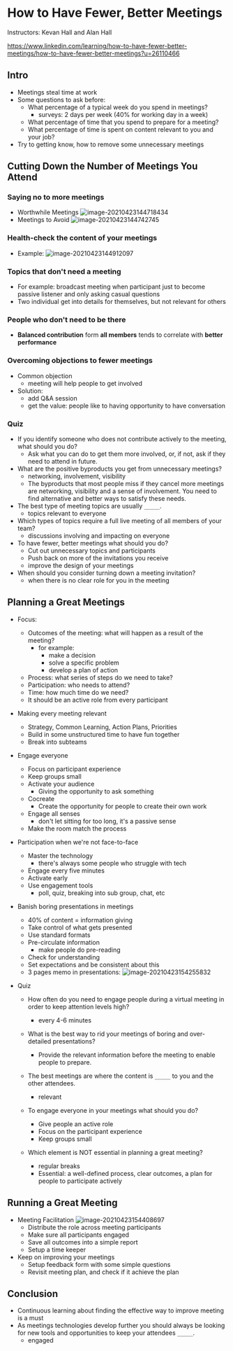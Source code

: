 # How to Have Fewer, Better Meetings

Instructors: Kevan Hall and Alan Hall

https://www.linkedin.com/learning/how-to-have-fewer-better-meetings/how-to-have-fewer-better-meetings?u=26110466



## Intro

- Meetings steal time at work
- Some questions to ask before:
  - What percentage of a typical week do you spend in meetings?
    - surveys: 2 days per week (40% for working day in a week)
  - What percentage of time that you spend to prepare for a meeting?
  - What percentage of time is spent on content relevant to you and your job?
- Try to getting know, how to remove some unnecessary meetings 



## Cutting Down the Number of Meetings You Attend

### Saying no to more meetings

- Worthwhile Meetings
  ![image-20210423144718434](img/fewer_meetings/image-20210423144718434.png)
- Meetings to Avoid
  ![image-20210423144742745](img/fewer_meetings/image-20210423144742745.png)



### Health-check the content of your meetings

- Example:
  ![image-20210423144912097](img/fewer_meetings/image-20210423144912097.png)

### Topics that don't need a meeting

- For example: broadcast meeting when participant just to become passive listener and only asking casual questions
- Two individual get into details for themselves, but not relevant for others

### People who don't need to be there

- **Balanced contribution** form **all members** tends to correlate with **better performance**

### Overcoming objections to fewer meetings

- Common objection
  - meeting will help people to get involved
- Solution:
  - add Q&A session
  - get the value: people like to having opportunity to have conversation



### Quiz

- If you identify someone who does not contribute actively to the meeting, what should you do?
  - Ask what you can do to get them more involved, or, if not, ask if they need to attend in future.
- What are the positive byproducts you get from unnecessary meetings?
  - networking, involvement, visibility
  - The byproducts that most people miss if they cancel more meetings are  networking, visibility and a sense of involvement. You need to find  alternative and better ways to satisfy these needs.
- The best type of meeting topics are usually `_____`.
  - topics relevant to everyone
- Which types of topics require a full live meeting of all members of your team?
  - discussions involving and impacting on everyone
- To have fewer, better meetings what should you do?
  - Cut out unnecessary topics and participants
  - Push back on more of the invitations you receive
  - improve the design of your meetings
- When should you consider turning down a meeting invitation? 
  - when there is no clear role for you in the meeting





## Planning a Great Meetings

- Focus:
  - Outcomes of the meeting: what will happen as a result of the meeting?
    - for example:
      - make a decision
      - solve a specific problem
      - develop a plan of action
  - Process: what series of steps do we need to take?
  - Participation: who needs to attend?
  - Time: how much time do we need?
  - It should be an active role from every participant
- Making every meeting relevant
  - Strategy, Common Learning, Action Plans, Priorities 
  - Build in some unstructured time to have fun together
  - Break into subteams
- Engage everyone
  - Focus on participant experience
  - Keep groups small
  - Activate your audience
    - Giving the opportunity to ask something
  - Cocreate
    - Create the opportunity for people to create their own work
  - Engage all senses
    - don't let sitting for too long, it's a passive sense
  - Make the room match the process
- Participation when we're not face-to-face
  - Master the technology
    - there's always some people who struggle with tech
  - Engage every five minutes
  - Activate early
  - Use engagement tools
    - poll, quiz, breaking into sub group, chat, etc
- Banish boring presentations in meetings
  - 40% of content = information giving
  - Take control of what gets presented
  - Use standard formats
  - Pre-circulate information
    - make people do pre-reading
  - Check for understanding
  - Set expectations and be consistent about this
  - 3 pages memo in presentations:
    ![image-20210423154255832](img/fewer_meetings/image-20210423154255832.png)

- Quiz

  - How often do you need to engage people during a virtual meeting in order to keep attention levels high?

    - every 4-6 minutes

  - What is the best way to rid your meetings of boring and over-detailed presentations?

    - Provide the relevant information before the meeting to enable people to prepare.

  - The best meetings are where the content is `_____` to you and the other attendees.

    - relevant

  - To engage everyone in your meetings what should you do?

    - Give people an active role
    - Focus on the participant experience
    - Keep groups small

  - Which element is NOT essential in planning a great meeting?

    - regular breaks
    - Essential: a well-defined process, clear outcomes, a plan for people to participate actively

    

## Running a Great Meeting

- Meeting Facilitation
  ![image-20210423154408697](img/fewer_meetings/image-20210423154408697.png)
  - Distribute the role across meeting participants
  - Make sure all participants engaged
  - Save all outcomes into a simple report
  - Setup a time keeper
- Keep on improving your meetings
  - Setup feedback form with some simple questions
  - Revisit meeting plan, and check if it achieve the plan



## Conclusion

- Continuous learning about finding the effective way to improve meeting is a must
- As meetings technologies develop further you should always be looking for new tools and opportunities to keep your attendees `_____`.
  - engaged

